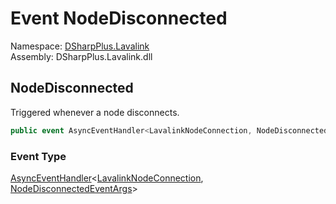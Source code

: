 # Event NodeDisconnected

Namespace: [DSharpPlus.Lavalink](DSharpPlus.Lavalink.md)  
Assembly: DSharpPlus.Lavalink.dll

## <a id="DSharpPlus_Lavalink_LavalinkExtension_NodeDisconnected"></a>NodeDisconnected

Triggered whenever a node disconnects.

```csharp
public event AsyncEventHandler<LavalinkNodeConnection, NodeDisconnectedEventArgs> NodeDisconnected
```

### Event Type

[AsyncEventHandler](DSharpPlus.AsyncEvents.AsyncEventHandler\-2.md)<[LavalinkNodeConnection](DSharpPlus.Lavalink.LavalinkNodeConnection.md), [NodeDisconnectedEventArgs](DSharpPlus.Lavalink.EventArgs.NodeDisconnectedEventArgs.md)\>

